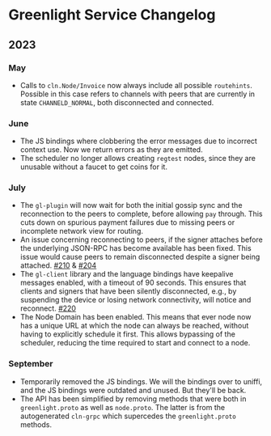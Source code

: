 # Greenlight Service Changelog

## 2023
### May

 - Calls to `cln.Node/Invoice` now always include all possible
   `routehints`. Possible in this case refers to channels with peers
   that are currently in state `CHANNELD_NORMAL`, both disconnected
   and connected.
   
### June 
 - The JS bindings where clobbering the error messages due to
   incorrect context use. Now we return errors as they are emitted.
 - The scheduler no longer allows creating `regtest` nodes, since they
   are unusable without a faucet to get coins for it.

### July
 - The `gl-plugin` will now wait for both the initial gossip sync and
   the reconnection to the peers to complete, before allowing `pay`
   through. This cuts down on spurious payment failures due to missing
   peers or incomplete network view for routing.
 - An issue concerning reconnecting to peers, if the signer attaches
   before the underlying JSON-RPC has become available has been
   fixed. This issue would cause peers to remain disconnected despite
   a signer being attached. [#210][pr210] & [#204][pr204]
 - The `gl-client` library and the language bindings have keepalive
   messages enabled, with a timeout of 90 seconds. This ensures that
   clients and signers that have been silently disconnected, e.g., by
   suspending the device or losing network connectivity, will notice
   and reconnect. [#220][pr220]
 - The Node Domain has been enabled. This means that ever node now has
   a unique URL at which the node can always be reached, without
   having to explicitly schedule it first. This allows bypassing of
   the scheduler, reducing the time required to start and connect to a
   node.

### September
 - Temporarily removed the JS bindings. We will the bindings over to
   uniffi, and the JS bindings were outdated and unused. But they'll
   be back.
 - The API has been simplified by removing methods that were both in
   `greenlight.proto` as well as `node.proto`. The latter is from the
   autogenerated `cln-grpc` which supercedes the `greenlight.proto`
   methods.

[pr204]: https://github.com/Blockstream/greenlight/pull/204
[pr210]: https://github.com/Blockstream/greenlight/pull/210
[pr220]: https://github.com/Blockstream/greenlight/pull/220
